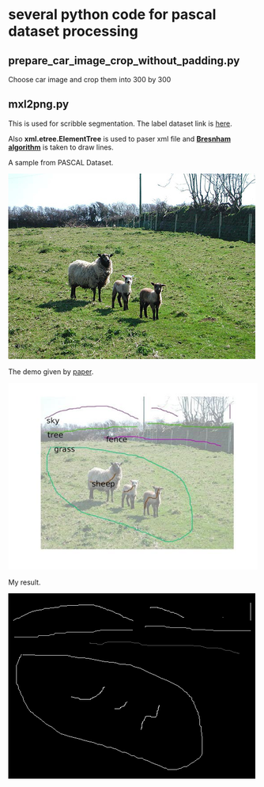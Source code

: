# several python code for pascal dataset processing

## prepare_car_image_crop_without_padding.py

Choose car image and crop them into 300 by 300

## mxl2png.py

This is used for scribble segmentation. The label dataset link is [here](https://www.dropbox.com/s/9vh3kvtd742red8/scribble_annotation.zip?dl=0#).

Also **xml.etree.ElementTree** is used to paser xml file and [**Bresnham algorithm**](http://www.roguebasin.com/index.php?title=Bresenham%27s_Line_Algorithm#Python) is taken to draw lines.

A sample from PASCAL Dataset.

![orignial image](https://github.com/yananfei-Bette/pascal_dataset/blob/master/image/ori.jpg)

The demo given by [paper](https://arxiv.org/pdf/1604.05144.pdf).

![label](https://github.com/yananfei-Bette/pascal_dataset/blob/master/image/demo.jpg)

My result.

![result](https://github.com/yananfei-Bette/pascal_dataset/blob/master/image/demo_.png)
